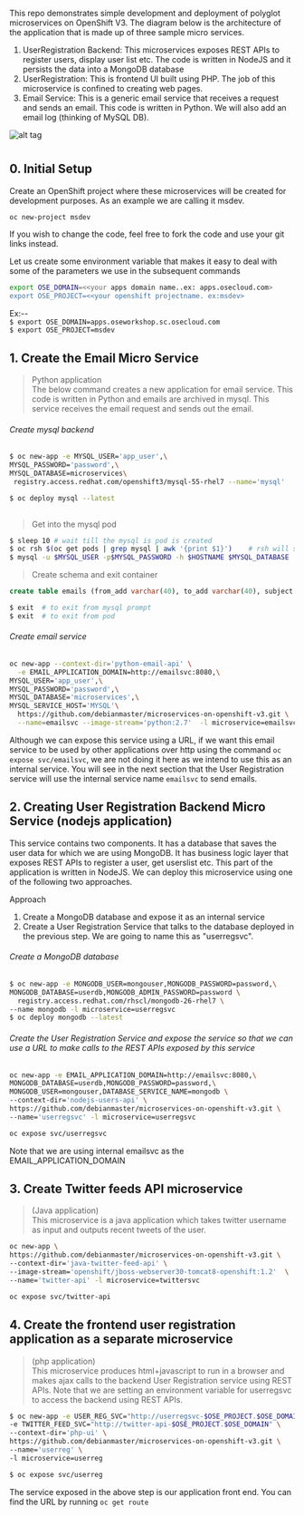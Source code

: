 This repo demonstrates simple development and deployment of polyglot microservices on OpenShift V3.  The diagram below is the architecture of the application that is made up of three sample micro services. 
1. UserRegistration Backend: This microservices exposes REST APIs to register users, display user list etc. The code is written in NodeJS and it persists the data into a MongoDB database
2. UserRegistration: This is frontend UI built using PHP. The job of this microservice is confined to creating web pages.
3. Email Service: This is a generic email service that receives a request and sends an email. This code is written in Python. We will also add an email log (thinking of MySQL DB).

![alt tag](https://raw.githubusercontent.com/debianmaster/microservices-on-openshift/master/Arch.jpeg)

# 
## 0. Initial Setup
Create an OpenShift project where these microservices will be created for development purposes. As an example we are calling it msdev.
```sh
oc new-project msdev
```

If you wish to change the code, feel free to fork the code and use your git links instead.


Let us create some environment variable that makes it easy to deal with some of the parameters we use in the subsequent commands
```sh
export OSE_DOMAIN=<<your apps domain name..ex: apps.osecloud.com> 
export OSE_PROJECT=<<your openshift projectname. ex:msdev>
```
Ex:--   
`$ export OSE_DOMAIN=apps.oseworkshop.sc.osecloud.com`  
`$ export OSE_PROJECT=msdev`  

## 1. Create the Email Micro Service
> Python application  
The below command creates a new application for email service. This code is written in Python and emails are archived in mysql. This service receives the email request and sends out the email.

###### Create mysql backend   

```sh
$ oc new-app -e MYSQL_USER='app_user',\
MYSQL_PASSWORD='password',\
MYSQL_DATABASE=microservices\
 registry.access.redhat.com/openshift3/mysql-55-rhel7 --name='mysql'

$ oc deploy mysql --latest
 
```
> Get into the mysql pod   


```sh
$ sleep 10 # wait till the mysql is pod is created
$ oc rsh $(oc get pods | grep mysql | awk '{print $1}')    # rsh will ssh into the mysql pod
$ mysql -u $MYSQL_USER -p$MYSQL_PASSWORD -h $HOSTNAME $MYSQL_DATABASE   ##inside the pod 
```
>  Create schema and exit container

```sql
create table emails (from_add varchar(40), to_add varchar(40), subject varchar(40), body varchar(200), created_at date);   
```
```sh
$ exit  # to exit from mysql prompt
$ exit  # to exit from pod
```

###### Create email service

```sh
oc new-app --context-dir='python-email-api' \
  -e EMAIL_APPLICATION_DOMAIN=http://emailsvc:8080,\
MYSQL_USER='app_user',\
MYSQL_PASSWORD='password',\
MYSQL_DATABASE='microservices',\
MYSQL_SERVICE_HOST='MYSQL'\
  https://github.com/debianmaster/microservices-on-openshift-v3.git \
  --name=emailsvc --image-stream='python:2.7'  -l microservice=emailsvc
```

Although we can expose this service using a URL, if we want this email service to be used by other applications over http using the command ``oc expose svc/emailsvc``, we are not doing it here as we intend to use this as an internal service. You will see in the next section that the User Registration service will use the internal service name ```emailsvc``` to send emails.

## 2. Creating User Registration Backend Micro Service (nodejs application)
This service contains two components. It has a database that saves the user data for which we are using MongoDB. It has business logic layer that exposes REST APIs to register a user, get userslist etc. This part of the application is written in NodeJS. We can deploy this microservice using one of the following two approaches. 

Approach   
1. Create a MongoDB database and expose it as an internal service   
2. Create a User Registration Service that talks to the database deployed in the previous step. We are going to name this as "userregsvc".   

###### Create a MongoDB database
```sh
$ oc new-app -e MONGODB_USER=mongouser,MONGODB_PASSWORD=password,\
MONGODB_DATABASE=userdb,MONGODB_ADMIN_PASSWORD=password \
  registry.access.redhat.com/rhscl/mongodb-26-rhel7 \
--name mongodb -l microservice=userregsvc
$ oc deploy mongodb --latest
```   

###### Create the User Registration Service and expose the service so that we can use a URL to make calls to the REST APIs exposed by this service
```sh
oc new-app -e EMAIL_APPLICATION_DOMAIN=http://emailsvc:8080,\
MONGODB_DATABASE=userdb,MONGODB_PASSWORD=password,\
MONGODB_USER=mongouser,DATABASE_SERVICE_NAME=mongodb \
--context-dir='nodejs-users-api' \
https://github.com/debianmaster/microservices-on-openshift-v3.git \
--name='userregsvc' -l microservice=userregsvc

oc expose svc/userregsvc
```
Note that we are using internal emailsvc as the EMAIL_APPLICATION_DOMAIN


## 3. Create Twitter feeds  API microservice  
>  (Java application)    
This microservice is a java application which takes twitter username as input and outputs recent tweets of the user.

```sh
oc new-app \
https://github.com/debianmaster/microservices-on-openshift-v3.git \
--context-dir='java-twitter-feed-api' \
--image-stream='openshift/jboss-webserver30-tomcat8-openshift:1.2'  \
--name='twitter-api' -l microservice=twittersvc

oc expose svc/twitter-api
```


## 4. Create the frontend user registration application as a separate microservice  
>   (php application)   
This microservice produces html+javascript to run in a browser and makes ajax calls to the backend User Registration service using REST APIs.
Note that we are setting an environment variable for userregsvc to access the backend using REST APIs.

```sh
$ oc new-app -e USER_REG_SVC="http://userregsvc-$OSE_PROJECT.$OSE_DOMAIN" \
-e TWITTER_FEED_SVC="http://twitter-api-$OSE_PROJECT.$OSE_DOMAIN" \
--context-dir='php-ui' \
https://github.com/debianmaster/microservices-on-openshift-v3.git \
--name='userreg' \
-l microservice=userreg

$ oc expose svc/userreg
```
The service exposed in the above step is our application front end. You can find the URL by running ```oc get route```

